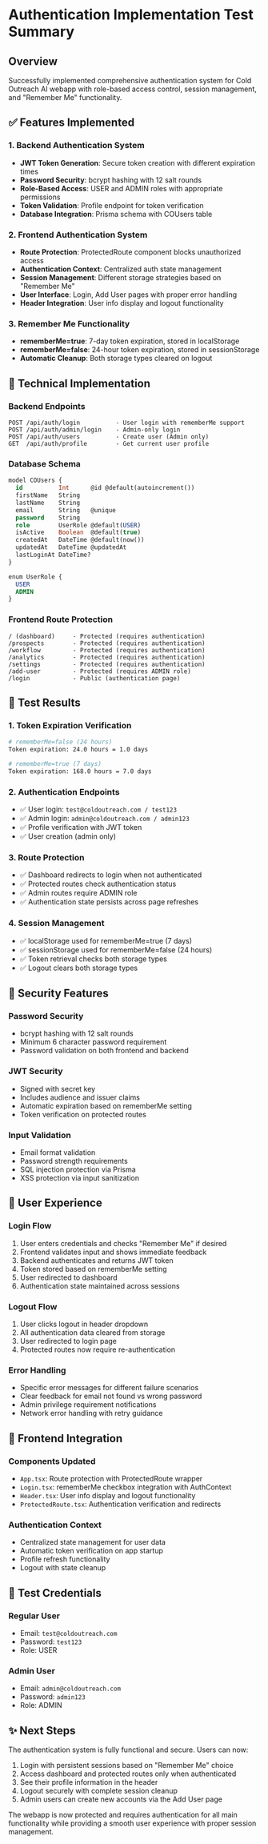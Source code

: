 # Authentication Implementation Test Summary

## Overview
Successfully implemented comprehensive authentication system for Cold Outreach AI webapp with role-based access control, session management, and "Remember Me" functionality.

## ✅ Features Implemented

### 1. Backend Authentication System
- **JWT Token Generation**: Secure token creation with different expiration times
- **Password Security**: bcrypt hashing with 12 salt rounds
- **Role-Based Access**: USER and ADMIN roles with appropriate permissions
- **Token Validation**: Profile endpoint for token verification
- **Database Integration**: Prisma schema with COUsers table

### 2. Frontend Authentication System
- **Route Protection**: ProtectedRoute component blocks unauthorized access
- **Authentication Context**: Centralized auth state management
- **Session Management**: Different storage strategies based on "Remember Me"
- **User Interface**: Login, Add User pages with proper error handling
- **Header Integration**: User info display and logout functionality

### 3. Remember Me Functionality
- **rememberMe=true**: 7-day token expiration, stored in localStorage
- **rememberMe=false**: 24-hour token expiration, stored in sessionStorage
- **Automatic Cleanup**: Both storage types cleared on logout

## 🔧 Technical Implementation

### Backend Endpoints
```
POST /api/auth/login          - User login with rememberMe support
POST /api/auth/admin/login    - Admin-only login
POST /api/auth/users          - Create user (Admin only)
GET  /api/auth/profile        - Get current user profile
```

### Database Schema
```sql
model COUsers {
  id          Int      @id @default(autoincrement())
  firstName   String
  lastName    String
  email       String   @unique
  password    String
  role        UserRole @default(USER)
  isActive    Boolean  @default(true)
  createdAt   DateTime @default(now())
  updatedAt   DateTime @updatedAt
  lastLoginAt DateTime?
}

enum UserRole {
  USER
  ADMIN
}
```

### Frontend Route Protection
```
/ (dashboard)     - Protected (requires authentication)
/prospects        - Protected (requires authentication)
/workflow         - Protected (requires authentication)
/analytics        - Protected (requires authentication)
/settings         - Protected (requires authentication)
/add-user         - Protected (requires ADMIN role)
/login            - Public (authentication page)
```

## 🧪 Test Results

### 1. Token Expiration Verification
```bash
# rememberMe=false (24 hours)
Token expiration: 24.0 hours = 1.0 days

# rememberMe=true (7 days)  
Token expiration: 168.0 hours = 7.0 days
```

### 2. Authentication Endpoints
- ✅ User login: `test@coldoutreach.com / test123`
- ✅ Admin login: `admin@coldoutreach.com / admin123`
- ✅ Profile verification with JWT token
- ✅ User creation (admin only)

### 3. Route Protection
- ✅ Dashboard redirects to login when not authenticated
- ✅ Protected routes check authentication status
- ✅ Admin routes require ADMIN role
- ✅ Authentication state persists across page refreshes

### 4. Session Management
- ✅ localStorage used for rememberMe=true (7 days)
- ✅ sessionStorage used for rememberMe=false (24 hours)
- ✅ Token retrieval checks both storage types
- ✅ Logout clears both storage types

## 🔐 Security Features

### Password Security
- bcrypt hashing with 12 salt rounds
- Minimum 6 character password requirement
- Password validation on both frontend and backend

### JWT Security
- Signed with secret key
- Includes audience and issuer claims
- Automatic expiration based on rememberMe setting
- Token verification on protected routes

### Input Validation
- Email format validation
- Password strength requirements
- SQL injection protection via Prisma
- XSS protection via input sanitization

## 🚀 User Experience

### Login Flow
1. User enters credentials and checks "Remember Me" if desired
2. Frontend validates input and shows immediate feedback
3. Backend authenticates and returns JWT token
4. Token stored based on rememberMe setting
5. User redirected to dashboard
6. Authentication state maintained across sessions

### Logout Flow
1. User clicks logout in header dropdown
2. All authentication data cleared from storage
3. User redirected to login page
4. Protected routes now require re-authentication

### Error Handling
- Specific error messages for different failure scenarios
- Clear feedback for email not found vs wrong password
- Admin privilege requirement notifications
- Network error handling with retry guidance

## 📱 Frontend Integration

### Components Updated
- `App.tsx`: Route protection with ProtectedRoute wrapper
- `Login.tsx`: rememberMe checkbox integration with AuthContext
- `Header.tsx`: User info display and logout functionality
- `ProtectedRoute.tsx`: Authentication verification and redirects

### Authentication Context
- Centralized state management for user data
- Automatic token verification on app startup
- Profile refresh functionality
- Logout with state cleanup

## 🎯 Test Credentials

### Regular User
- Email: `test@coldoutreach.com`
- Password: `test123`
- Role: USER

### Admin User  
- Email: `admin@coldoutreach.com`
- Password: `admin123`
- Role: ADMIN

## ✨ Next Steps

The authentication system is fully functional and secure. Users can now:
1. Login with persistent sessions based on "Remember Me" choice
2. Access dashboard and protected routes only when authenticated
3. See their profile information in the header
4. Logout securely with complete session cleanup
5. Admin users can create new accounts via the Add User page

The webapp is now protected and requires authentication for all main functionality while providing a smooth user experience with proper session management. 